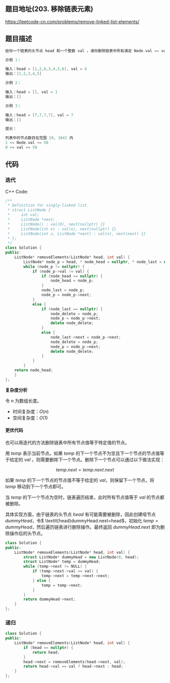 
## 题目地址(203. 移除链表元素)

https://leetcode-cn.com/problems/remove-linked-list-elements/

## 题目描述

```c++
给你一个链表的头节点 head 和一个整数 val ，请你删除链表中所有满足 Node.val == val 的节点，并返回 新的头节点 。

示例 1：

输入：head = [1,2,6,3,4,5,6], val = 6
输出：[1,2,3,4,5]

示例 2：

输入：head = [], val = 1
输出：[]

示例 3：

输入：head = [7,7,7,7], val = 7
输出：[]

提示：

列表中的节点数目在范围 [0, 104] 内
1 <= Node.val <= 50
0 <= val <= 50
```

## 代码

### 迭代
C++ Code:

```c++
/**
 * Definition for singly-linked list.
 * struct ListNode {
 *     int val;
 *     ListNode *next;
 *     ListNode() : val(0), next(nullptr) {}
 *     ListNode(int x) : val(x), next(nullptr) {}
 *     ListNode(int x, ListNode *next) : val(x), next(next) {}
 * };
 */
class Solution {
public:
    ListNode* removeElements(ListNode* head, int val) {
        ListNode* node_p = head, * node_head = nullptr, * node_last = nullptr, * node_delete = nullptr;
        while (node_p != nullptr) {
            if (node_p->val != val) {
                if (node_head == nullptr) {
                    node_head = node_p;
                }
                node_last = node_p;
                node_p = node_p->next;
            }
            else {
                if (node_last == nullptr) {
                    node_delete = node_p;
                    node_p = node_p->next;
                    delete node_delete;
                }
                else {
                    node_last->next = node_p->next;
                    node_delete = node_p;
                    node_p = node_p->next;
                    delete node_delete;
                }
            }
        }
    return node_head;
    }
};
```


**复杂度分析**

令 n 为数组长度。

- 时间复杂度：$O(n)$
- 空间复杂度：$O(1)$

#### 更优代码

也可以用迭代的方法删除链表中所有节点值等于特定值的节点。

用  $temp$ 表示当前节点。如果  $temp$  的下一个节点不为空且下一个节点的节点值等于给定的 $val$ ，则需要删除下一个节点。删除下一个节点可以通过以下做法实现：

$$temp.next = temp.next.next$$

如果 $temp$ 的下一个节点的节点值不等于给定的 $val$，则保留下一个节点，将 $temp$ 移动到下一个节点即可。

当 $temp$ 的下一个节点为空时，链表遍历结束，此时所有节点值等于 $val$ 的节点都被删除。

具体实现方面，由于链表的头节点 $head$ 有可能需要被删除，因此创建哑节点 $dummyHead$，令$ \textit{head}dummyHead.next=head$，初始化 $\textit{temp}=\textit{dummyHead}$，然后遍历链表进行删除操作。最终返回 $\textit{dummyHead}.\textit{next}$ 即为删除操作后的头节点。


```c++
class Solution {
public:
    ListNode* removeElements(ListNode* head, int val) {
        struct ListNode* dummyHead = new ListNode(0, head);
        struct ListNode* temp = dummyHead;
        while (temp->next != NULL) {
            if (temp->next->val == val) {
                temp->next = temp->next->next;
            } else {
                temp = temp->next;
            }
        }
        return dummyHead->next;
    }
};
```
### 递归

```c++
class Solution {
public:
    ListNode* removeElements(ListNode* head, int val) {
        if (head == nullptr) {
            return head;
        }
        head->next = removeElements(head->next, val);
        return head->val == val ? head->next : head;
    }
};
```

